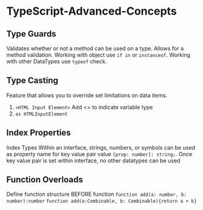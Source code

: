 # TypeScript-Advanced-Concepts

## Type Guards

Validates whether or not a method can be used on a type. Allows for a method validation. Working with object use `if in` or `instanceof`. Working with other DataTypes use `typeof` check.

## Type Casting

Feature that allows you to override set limitations on data items.

1. `<HTML Input Element>` Add <> to indicate variable type
2. `as HTMLInputElement`

## Index Properties

Index Types
Within an interface, strings, numbers, or symbols can be used as property name for key value pair value `[prop: number]: string;`. Once key value pair is set within interface, no other datatypes can be used

## Function Overloads

Define function structure BEFORE function
`function add(a: number, b: number):number`
`function add(a:Combinable, b: Combinable){return a + b}`
